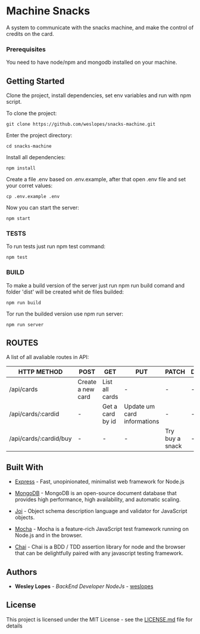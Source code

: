 # Machine Snacks

A system to communicate with the snacks machine, and make the control of credits on the card.

### Prerequisites

You need to have node/npm and mongodb installed on your machine.

## Getting Started

Clone the project, install dependencies, set env variables and run with npm script.

To clone the project:
```
git clone https://github.com/weslopes/snacks-machine.git
```

Enter the project directory:

```
cd snacks-machine
```

Install all dependencies:
```
npm install
```

Create a file .env based on .env.example, after that open .env file and set your corret values:
```
cp .env.example .env
```

Now you can start the server:
```
npm start
```

### TESTS

To run tests just run npm test command:
```
npm test
```

### BUILD

To make a build version of the server just run npm run build comand and folder 'dist' will be created whit de files builded:
```
npm run build
```

Tor run the builded version use npm run server:
```
npm run server
```

## ROUTES

A list of all avaliable routes in API:

| HTTP METHOD | POST  | GET | PUT | PATCH | DELETE|
| ----------- | ----- | --- | ---- | ----- | ------|
| /api/cards  | Create a new card | List all cards | - | - | - |
| /api/cards/:cardid | - | Get a card by id | Update um card informations | - | - |
| /api/cards/:cardid/buy | - | - | - | Try buy a snack | - |

## Built With

* [Express](https://expressjs.com/) - Fast, unopinionated, minimalist web framework for Node.js

* [MongoDB](https://www.mongodb.com/) - MongoDB is an open-source document database that provides high performance, high availability, and automatic scaling.

* [Joi](https://github.com/hapijs/joi) - Object schema description language and validator for JavaScript objects.

* [Mocha](https://mochajs.org/) - Mocha is a feature-rich JavaScript test framework running on Node.js and in the browser.

* [Chai](http://www.chaijs.com) - Chai is a BDD / TDD assertion library for node and the browser that can be delightfully paired with any javascript testing framework.

## Authors

* **Wesley Lopes** - *BackEnd Developer NodeJs* - [weslopes](https://github.com/weslopes)

## License

This project is licensed under the MIT License - see the [LICENSE.md](LICENSE.md) file for details

